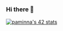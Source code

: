 ### Hi there 👋

[![paminna's 42 stats](https://badge42.herokuapp.com/api/stats/paminna?privacyEmail=true&darkmode=true)](https://github.com/JaeSeoKim/badge42)
<!--
**paminna/paminna** is a ✨ _special_ ✨ repository because its `README.md` (this file) appears on your GitHub profile.

Here are some ideas to get you started:

- 🔭 I’m currently working on ...
- 🌱 I’m currently learning ...
- 👯 I’m looking to collaborate on ...
- 🤔 I’m looking for help with ...
- 💬 Ask me about ...
- 📫 How to reach me: ...
- 😄 Pronouns: ...
- ⚡ Fun fact: ...
-->
